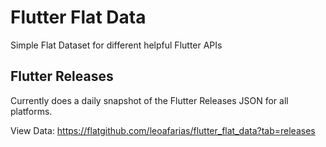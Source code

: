 # Flutter Flat Data

Simple Flat Dataset for different helpful Flutter APIs

## Flutter Releases

Currently does a daily snapshot of the Flutter Releases JSON for all platforms.

View Data: https://flatgithub.com/leoafarias/flutter_flat_data?tab=releases
